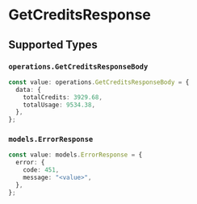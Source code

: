 # GetCreditsResponse


## Supported Types

### `operations.GetCreditsResponseBody`

```typescript
const value: operations.GetCreditsResponseBody = {
  data: {
    totalCredits: 3929.68,
    totalUsage: 9534.38,
  },
};
```

### `models.ErrorResponse`

```typescript
const value: models.ErrorResponse = {
  error: {
    code: 451,
    message: "<value>",
  },
};
```

